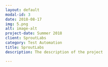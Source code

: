 ```yaml
---
layout: default
modal-id: 3
date: 2018-08-17
img: 5.png
alt: image-alt
project-date: Summer 2018
client: SproutLabs
category: Test Automation
title: SproutLabs
description: The description of the project

---
```

